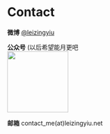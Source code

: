 # Contact

**微博** [@leizingyiu](https://weibo.com/u/1688314062 "@leizingyiu") <br/>

**公众号** (以后希望能月更吧 <br/>
<img src='http://pic.leizingyiu.net/leizingyiu@wx.svg' style='width:10em;'>

**邮箱**
contact_me(at)leizingyiu.net
